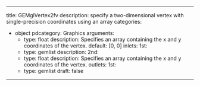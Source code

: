 
---
title: GEMglVertex2fv
description: specify a two-dimensional vertex with single-precision coordinates using an array
categories:
  - object
pdcategory: Graphics
arguments:
    - type: float
      description: Specifies an array containing the x and y coordinates of the vertex.
      default: [0, 0]
inlets:
  1st:
    - type: gemlist
      description:
  2nd:
    - type: float
      description: Specifies an array containing the x and y coordinates of the vertex.
outlets:
  1st:
    - type: gemlist
draft: false
---

